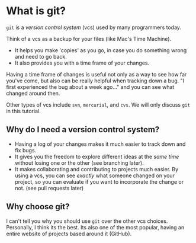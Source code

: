 # What is git?

`git` is a _version control system_ (vcs) used by many programmers today.  

Think of a vcs as a backup for your files (like Mac's Time Machine).  

- It helps you make 'copies' as you go, in case you do something wrong and need to go back.  
- It also provides you with a time frame of your changes.

Having a time frame of changes is useful not only as a way to see how far you've come, but also can be really helpful when tracking down a bug.  "I first experienced the bug about a week ago..." and you can see what changed around then.

Other types of vcs include `svn`, `mercurial`, and `cvs`.  We will only discuss `git` in this tutorial.

## Why do I need a version control system?

- Having a log of your changes makes it much easier to track down and fix bugs.
- It gives you the freedom to explore different ideas at the _same time_ without losing one or the other (see branching later).
- It makes collaborating and contributing to projects much easier.  By using a vcs, you can see _exactly_ what someone changed on your project, so you can evaluate if you want to incorporate the change or not.  (see pull requests later)

## Why choose git?

I can't tell you why you should use `git` over the other vcs choices.  Personally, I think its the best.  Its also one of the most popular, having an entire website of projects based around it (GitHub).
